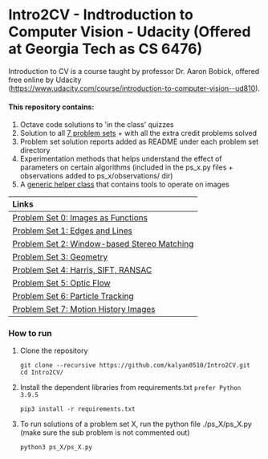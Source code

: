 # Intro2CV - Indtroduction to Computer Vision - Udacity (Offered at Georgia Tech as CS 6476)

Introduction to CV is a course taught by professor Dr. Aaron Bobick, offered free online by Udacity  
(https://www.udacity.com/course/introduction-to-computer-vision--ud810).

#### This repository contains:

1. Octave code solutions to 'in the class' quizzes
2. Solution to all [7 problem sets](https://docs.google.com/spreadsheets/d/1ecUGIyhYOfQPi3HPXb-7NndrLgpX_zgkwsqzfqHPaus/pubhtml) +
   with all the extra credit problems solved
3. Problem set solution reports added as README under each problem set directory  
4. Experimentation methods that helps understand the effect of parameters on certain algorithms (included in the ps_x.py files + observations added to ps_x/observations/ dir)
5. A [generic helper class](https://github.com/kalyan0510/Intro2CV/blob/main/ps_hepers/helpers.py) that contains tools to operate on images

| Links      |
| :---        |
| [Problem Set 0: Images as Functions](https://github.com/kalyan0510/Intro2CV/tree/main/ps_0)     |
| [Problem Set 1: Edges and Lines](https://github.com/kalyan0510/Intro2CV/tree/main/ps_1)     |
| [Problem Set 2: Window-based Stereo Matching](https://github.com/kalyan0510/Intro2CV/tree/main/ps_2)     |
| [Problem Set 3: Geometry](https://github.com/kalyan0510/Intro2CV/tree/main/ps_3)     |
| [Problem Set 4: Harris, SIFT, RANSAC](https://github.com/kalyan0510/Intro2CV/tree/main/ps_4)     |
| [Problem Set 5: Optic Flow](https://github.com/kalyan0510/Intro2CV/tree/main/ps_5)     |
| [Problem Set 6: Particle Tracking](https://github.com/kalyan0510/Intro2CV/tree/main/ps_6)     |
| [Problem Set 7: Motion History Images](https://github.com/kalyan0510/Intro2CV/tree/main/ps_7)     |

### How to run

1. Clone the repository
   ```
   git clone --recursive https://github.com/kalyan0510/Intro2CV.git
   cd Intro2CV/
   ```
2. Install the dependent libraries from requirements.txt ```prefer Python 3.9.5```
   ```
   pip3 install -r requirements.txt
   ```
3. To run solutions of a problem set X, run the python file ./ps_X/ps_X.py (make sure the sub problem is not commented
   out)
   ```
   python3 ps_X/ps_X.py
   ```
